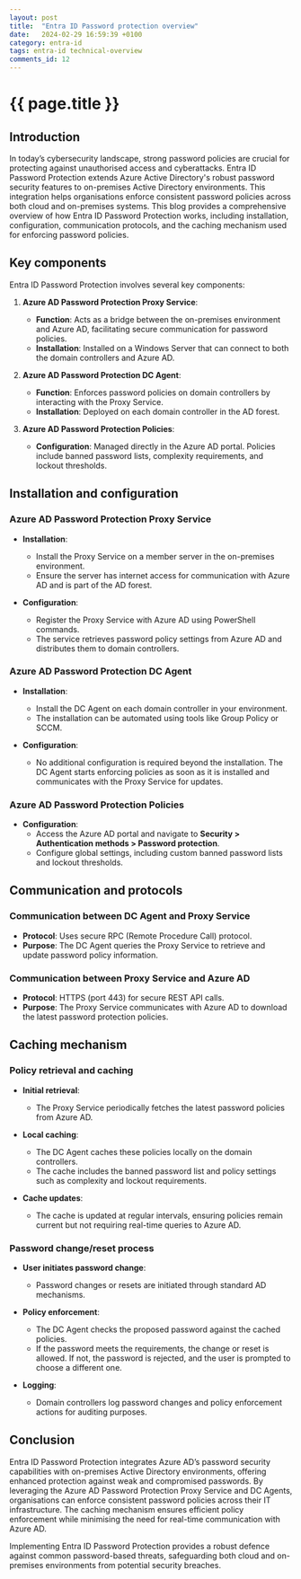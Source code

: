 ```yaml
---
layout: post
title:  "Entra ID Password protection overview"
date:   2024-02-29 16:59:39 +0100
category: entra-id
tags: entra-id technical-overview
comments_id: 12
---
```

<h1>{{ page.title }}</h1>

## Introduction

In today’s cybersecurity landscape, strong password policies are crucial for protecting against unauthorised access and cyberattacks. Entra ID Password Protection extends Azure Active Directory's robust password security features to on-premises Active Directory environments. This integration helps organisations enforce consistent password policies across both cloud and on-premises systems. This blog provides a comprehensive overview of how Entra ID Password Protection works, including installation, configuration, communication protocols, and the caching mechanism used for enforcing password policies.

## Key components

Entra ID Password Protection involves several key components:

1. **Azure AD Password Protection Proxy Service**:
   - **Function**: Acts as a bridge between the on-premises environment and Azure AD, facilitating secure communication for password policies.
   - **Installation**: Installed on a Windows Server that can connect to both the domain controllers and Azure AD.

2. **Azure AD Password Protection DC Agent**:
   - **Function**: Enforces password policies on domain controllers by interacting with the Proxy Service.
   - **Installation**: Deployed on each domain controller in the AD forest.

3. **Azure AD Password Protection Policies**:
   - **Configuration**: Managed directly in the Azure AD portal. Policies include banned password lists, complexity requirements, and lockout thresholds.

## Installation and configuration

### Azure AD Password Protection Proxy Service

- **Installation**:
  - Install the Proxy Service on a member server in the on-premises environment.
  - Ensure the server has internet access for communication with Azure AD and is part of the AD forest.

- **Configuration**:
  - Register the Proxy Service with Azure AD using PowerShell commands.
  - The service retrieves password policy settings from Azure AD and distributes them to domain controllers.

### Azure AD Password Protection DC Agent

- **Installation**:
  - Install the DC Agent on each domain controller in your environment.
  - The installation can be automated using tools like Group Policy or SCCM.

- **Configuration**:
  - No additional configuration is required beyond the installation. The DC Agent starts enforcing policies as soon as it is installed and communicates with the Proxy Service for updates.

### Azure AD Password Protection Policies

- **Configuration**:
  - Access the Azure AD portal and navigate to **Security > Authentication methods > Password protection**.
  - Configure global settings, including custom banned password lists and lockout thresholds.

## Communication and protocols

### Communication between DC Agent and Proxy Service

- **Protocol**: Uses secure RPC (Remote Procedure Call) protocol.
- **Purpose**: The DC Agent queries the Proxy Service to retrieve and update password policy information.

### Communication between Proxy Service and Azure AD

- **Protocol**: HTTPS (port 443) for secure REST API calls.
- **Purpose**: The Proxy Service communicates with Azure AD to download the latest password protection policies.

## Caching mechanism

### Policy retrieval and caching

- **Initial retrieval**:
  - The Proxy Service periodically fetches the latest password policies from Azure AD.

- **Local caching**:
  - The DC Agent caches these policies locally on the domain controllers.
  - The cache includes the banned password list and policy settings such as complexity and lockout requirements.

- **Cache updates**:
  - The cache is updated at regular intervals, ensuring policies remain current but not requiring real-time queries to Azure AD.

### Password change/reset process

- **User initiates password change**:
  - Password changes or resets are initiated through standard AD mechanisms.

- **Policy enforcement**:
  - The DC Agent checks the proposed password against the cached policies.
  - If the password meets the requirements, the change or reset is allowed. If not, the password is rejected, and the user is prompted to choose a different one.

- **Logging**:
  - Domain controllers log password changes and policy enforcement actions for auditing purposes.

## Conclusion

Entra ID Password Protection integrates Azure AD’s password security capabilities with on-premises Active Directory environments, offering enhanced protection against weak and compromised passwords. By leveraging the Azure AD Password Protection Proxy Service and DC Agents, organisations can enforce consistent password policies across their IT infrastructure. The caching mechanism ensures efficient policy enforcement while minimising the need for real-time communication with Azure AD.

Implementing Entra ID Password Protection provides a robust defence against common password-based threats, safeguarding both cloud and on-premises environments from potential security breaches.
